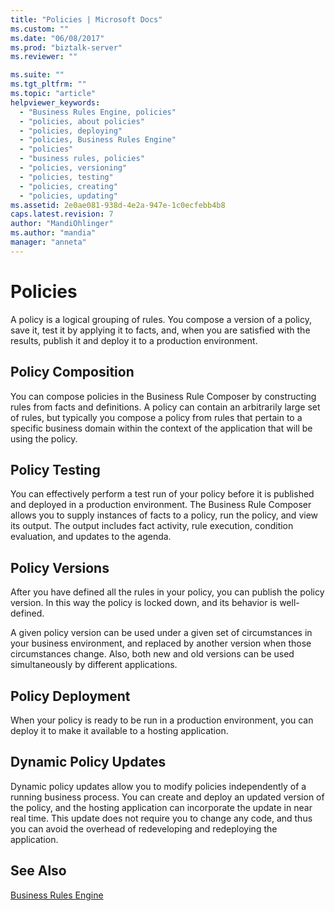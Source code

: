 ```yaml
---
title: "Policies | Microsoft Docs"
ms.custom: ""
ms.date: "06/08/2017"
ms.prod: "biztalk-server"
ms.reviewer: ""

ms.suite: ""
ms.tgt_pltfrm: ""
ms.topic: "article"
helpviewer_keywords: 
  - "Business Rules Engine, policies"
  - "policies, about policies"
  - "policies, deploying"
  - "policies, Business Rules Engine"
  - "policies"
  - "business rules, policies"
  - "policies, versioning"
  - "policies, testing"
  - "policies, creating"
  - "policies, updating"
ms.assetid: 2e0ae081-938d-4e2a-947e-1c0ecfebb4b8
caps.latest.revision: 7
author: "MandiOhlinger"
ms.author: "mandia"
manager: "anneta"
---
```

# Policies
A policy is a logical grouping of rules. You compose a version of a policy, save it, test it by applying it to facts, and, when you are satisfied with the results, publish it and deploy it to a production environment.  
  
## Policy Composition  
 You can compose policies in the Business Rule Composer by constructing rules from facts and definitions. A policy can contain an arbitrarily large set of rules, but typically you compose a policy from rules that pertain to a specific business domain within the context of the application that will be using the policy.  
  
## Policy Testing  
 You can effectively perform a test run of your policy before it is published and deployed in a production environment. The Business Rule Composer allows you to supply instances of facts to a policy, run the policy, and view its output. The output includes fact activity, rule execution, condition evaluation, and updates to the agenda.  
  
## Policy Versions  
 After you have defined all the rules in your policy, you can publish the policy version. In this way the policy is locked down, and its behavior is well-defined.  
  
 A given policy version can be used under a given set of circumstances in your business environment, and replaced by another version when those circumstances change. Also, both new and old versions can be used simultaneously by different applications.  
  
## Policy Deployment  
 When your policy is ready to be run in a production environment, you can deploy it to make it available to a hosting application.  
  
## Dynamic Policy Updates  
 Dynamic policy updates allow you to modify policies independently of a running business process. You can create and deploy an updated version of the policy, and the hosting application can incorporate the update in near real time. This update does not require you to change any code, and thus you can avoid the overhead of redeveloping and redeploying the application.  
  
## See Also  
 [Business Rules Engine](../core/business-rules-engine.md)